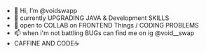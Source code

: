 - 👋 Hi, I’m @voidswapp
- 🌱 currently UPGRADING JAVA & Development SKILLS
- 💞️ open to COLLAB on FRONTEND Things / CODING PROBLEMS
- 📫 when i'm not battling BUGs can find me on ig @void__swap
- CAFFINE AND CODE☕

<!---
voidswapp/voidswapp is a ✨ special ✨ repository because its `README.md` (this file) appears on your GitHub profile.
You can click the Preview link to take a look at your changes.
--->
